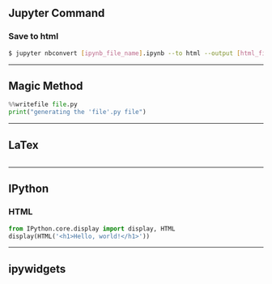 ## Jupyter Command
### Save to html
```bash
$ jupyter nbconvert [ipynb_file_name].ipynb --to html --output [html_file_name].html
```

---


## Magic Method
```python
%%writefile file.py
print("generating the 'file'.py file")
```

---


## LaTex
```python
```

---


## IPython
### HTML
```python
from IPython.core.display import display, HTML
display(HTML('<h1>Hello, world!</h1>'))
```

---


## ipywidgets
```python
```


